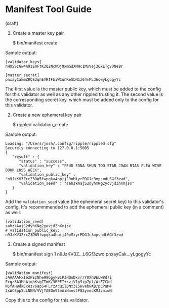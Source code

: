 Manifest Tool Guide
===================

(draft)

1. Create a master key pair

	$ bin/manifest create

Sample output:

	[validator_keys]
	nHUSSzGw4A9zEmFtK2Q2NcWDj9xmGdXMHc1MsVej3QkLTgvDNeBr

	[master_secret]
	pnxayCakmZRQE2qhEVRTFbiWCunReSbN1z64vPL36qwyLgogyYc

The first value is the master public key, which must be added to the config for this validator as well as any other rippled trusting it.  The second value is the corresponding secret key, which must be added only to the config for this validator.

2. Create a new ephemeral key pair

	$ rippled validation_create

Sample output:

	Loading: "/Users/josh/.config/ripple/rippled.cfg"
	Securely connecting to 127.0.0.1:5005
	{
	   "result" : {
		  "status" : "success",
		  "validation_key" : "FEUD EDNA SHUN TOO STAB JOAN BIAS FLEA WISE BOHR LOSS WEEK",
		  "validation_public_key" : "n9JzKV3ZrcZ3DW5fwpqka4hpijJ9oMiyrPDGJc3mpsndL6Gf3zwd",
		  "validation_seed" : "sahzkAajS2dyhXNg2yovjdZhXmjsx"
	   }
	}

Add the `validation_seed` value (the ephemeral secret key) to this validator's config.  It's recommmended to add the ephemeral public key (in a comment) as well:

	[validation_seed]
	sahzkAajS2dyhXNg2yovjdZhXmjsx
	# validation_public_key: n9JzKV3ZrcZ3DW5fwpqka4hpijJ9oMiyrPDGJc3mpsndL6Gf3zwd

3. Create a signed manifest

	$ bin/manifest sign 1 n9JzKV3Z...L6Gf3zwd pnxayCak...yLgogyYc

Sample output:

	[validation_manifest]
	JAAAAAFxIe2PEzNhe996gykB1PJNQoDxvr/Y0XhDELw8d/i
	Fcgz3A3MhAjqhKsgZTmK/3BPEI+kzjV1p9ip7pl/AtF7CKd
	NSfAH9dkCxezV6apS4FLYzAcQilONx315HvebwAB/pLPaM4
	2sWCEppSuLNKN/VVjTABOo9tmAiNnnstF83yvecKMJzniwN

Copy this to the config for this validator.
